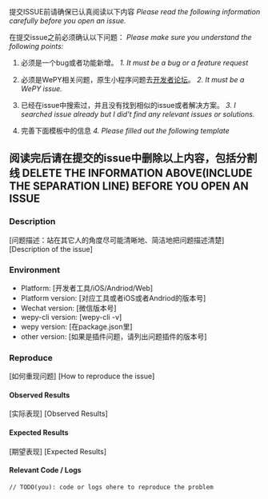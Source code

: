 提交ISSUE前请确保已认真阅读以下内容
*Please read the following information carefully before you open an issue.*


在提交issue之前必须确认以下问题：
*Please make sure you understand the following points:*

1. 必须是一个bug或者功能新增。
*1. It must be a bug or a feature request*

2. 必须是WePY相关问题，原生小程序问题去[开发者论坛](https://developers.weixin.qq.com/)。
*2. It must be a WePY issue.*

3. 已经在issue中搜索过，并且没有找到相似的issue或者解决方案。
*3. I searched issue already but I did't find any relevant issues or solutions.*

4. 完善下面模板中的信息
*4. Please filled out the following template*



阅读完后请在提交的issue中删除以上内容，包括分割线
DELETE THE INFORMATION ABOVE(INCLUDE THE SEPARATION LINE) BEFORE YOU OPEN AN ISSUE
------------------------


### Description

  [问题描述：站在其它人的角度尽可能清晰地、简洁地把问题描述清楚]
  [Description of the issue]

### Environment

  * Platform: [开发者工具/iOS/Andriod/Web]
  * Platform version: [对应工具或者iOS或者Andriod的版本号]
  * Wechat version: [微信版本号]
  * wepy-cli version: [wepy-cli -v]
  * wepy version: [在package.json里]
  * other version: [如果是插件问题，请列出问题插件的版本号]
  
### Reproduce

  [如何重现问题]
  [How to reproduce the issue]

#### Observed Results

  [实际表现]
  [Observed Results]
  
#### Expected Results

  [期望表现]
  [Expected Results]
  

#### Relevant Code / Logs

  ```
  // TODO(you): code or logs ohere to reproduce the problem
  ```
